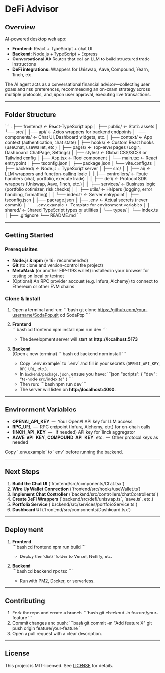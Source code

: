 # DeFi Advisor

## Overview
AI-powered desktop web app:
- **Frontend:** React + TypeScript + chat UI
- **Backend:** Node.js + TypeScript + Express
- **Conversational AI:** Routes that call an LLM to build structured trade instructions
- **DeFi integrations:** Wrappers for Uniswap, Aave, Compound, Yearn, 1inch, etc.

The AI agent acts as a conversational financial advisor—collecting user goals and risk preferences, recommending an on-chain strategy across multiple protocols, and, upon user approval, executing live transactions.

---

## Folder Structure

\`\`\`
.
├── frontend/                ← React-TypeScript app
│   ├── public/              ← Static assets
│   └── src/
│       ├── api/             ← Axios wrappers for backend endpoints
│       ├── components/      ← Chat UI, Dashboard widgets, etc.
│       ├── context/         ← App context (authentication, chat state)
│       ├── hooks/           ← Custom React hooks (useChat, useWallet, etc.)
│       ├── pages/           ← Top-level pages (Login, Dashboard, ChatPage, Settings)
│       ├── styles/          ← Global CSS/SCSS or Tailwind config
│       ├── App.tsx          ← Root component
│       └── main.tsx         ← React entrypoint
│   ├── tsconfig.json
│   ├── package.json
│   └── vite.config.ts
│
├── backend/                 ← Node.js + TypeScript server
│   ├── src/
│   │   ├── ai/              ← LLM wrappers and function-calling logic
│   │   ├── controllers/     ← Route handlers (chat, portfolio, executeTrade)
│   │   ├── defi/            ← Protocol SDK wrappers (Uniswap, Aave, 1inch, etc.)
│   │   ├── services/        ← Business logic (portfolio optimizer, risk checks)
│   │   ├── utils/           ← Helpers (logging, error handling, formatting)
│   │   └── index.ts         ← Server entrypoint
│   ├── tsconfig.json
│   ├── package.json
│   ├── .env                 ← Actual secrets (never commit)
│   └── .env.example         ← Template for environment variables
│
├── shared/                  ← Shared TypeScript types or utilities
│   └── types/
│       └── index.ts
│
├── .gitignore
└── README.md
\`\`\`

---

## Getting Started

### Prerequisites
- **Node.js & npm** (v 16+ recommended)  
- **Git** (to clone and version-control the project)  
- **MetaMask** (or another EIP-1193 wallet) installed in your browser for testing on local or testnet  
- (Optional) An RPC provider account (e.g. Infura, Alchemy) to connect to Ethereum or other EVM chains

### Clone & Install

1. Open a terminal and run:
   \`\`\`bash
   git clone https://github.com/your-username/SodaPop.git
   cd SodaPop
   \`\`\`

2. **Frontend**  
   \`\`\`bash
   cd frontend
   npm install
   npm run dev
   \`\`\`
   - The development server will start at **http://localhost:5173**.  

3. **Backend**  
   (Open a new terminal)
   \`\`\`bash
   cd backend
   npm install
   \`\`\`
   - Copy \`.env.example\` to \`.env\` and fill in your secrets (`OPENAI_API_KEY`, `RPC_URL`, etc.).  
   - In `backend/package.json`, ensure you have:
     \`\`\`json
     "scripts": {
       "dev": "ts-node src/index.ts"
     }
     \`\`\`
   - Then run:
     \`\`\`bash
     npm run dev
     \`\`\`
   - The server will listen on **http://localhost:4000**.

---

## Environment Variables

- **OPENAI_API_KEY** — Your OpenAI API key for LLM access  
- **RPC_URL** — RPC endpoint (Infura, Alchemy, etc.) for on-chain calls  
- **1INCH_API_KEY** — (If needed) API key for 1inch aggregator  
- **AAVE_API_KEY**, **COMPOUND_API_KEY**, etc. — Other protocol keys as needed  

Copy \`.env.example\` to \`.env\` before running the backend.

---

## Next Steps

1. **Build the Chat UI** (\`frontend/src/components/Chat.tsx\`)  
2. **Wire Up Wallet Connection** (\`frontend/src/hooks/useWallet.ts\`)  
3. **Implement Chat Controller** (\`backend/src/controllers/chatController.ts\`)  
4. **Create DeFi Wrappers** (\`backend/src/defi/uniswap.ts\`, \`aave.ts\`, etc.)  
5. **Portfolio Service** (\`backend/src/services/portfolioService.ts\`)  
6. **Dashboard UI** (\`frontend/src/components/Dashboard.tsx\`)

---

## Deployment

1. **Frontend**  
   \`\`\`bash
   cd frontend
   npm run build
   \`\`\`
   - Deploy the \`dist/\` folder to Vercel, Netlify, etc.

2. **Backend**  
   \`\`\`bash
   cd backend
   npx tsc
   \`\`\`
   - Run with PM2, Docker, or serverless.  

---

## Contributing

1. Fork the repo and create a branch:
   \`\`\`bash
   git checkout -b feature/your-feature
   \`\`\`
2. Commit changes and push:
   \`\`\`bash
   git commit -m "Add feature X"
   git push origin feature/your-feature
   \`\`\`
3. Open a pull request with a clear description.

---

## License

This project is MIT-licensed. See [LICENSE](LICENSE) for details.

